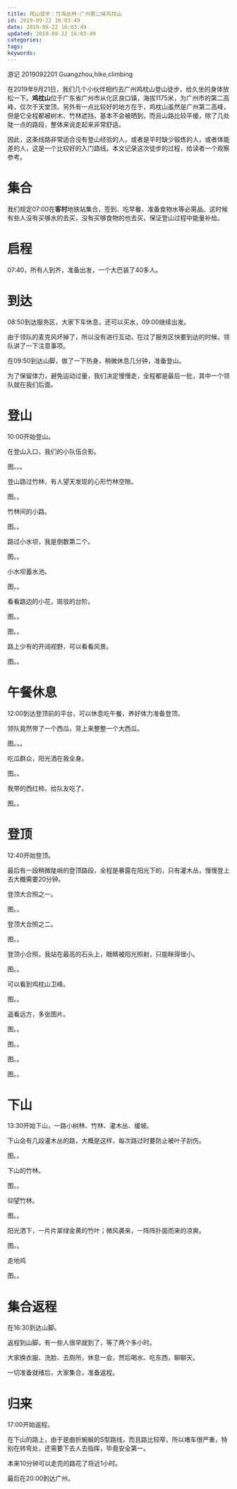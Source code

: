 ```yaml
---
title: 爬山徒步：竹海丛林-广州第二峰鸡枕山
id: 2019-09-22 16:03:49
date: 2019-09-22 16:03:49
updated: 2019-09-22 16:03:49
categories:
tags:
keywords:
---
```

<!-- more -->

游记
2019092201
Guangzhou,hike,climbing

在2019年9月21日，我们几个小伙伴相约去广州鸡枕山登山徒步，给久坐的身体放松一下。**鸡枕山**位于广东省广州市从化区良口镇，海拔1175米，为广州市的第二高峰，仅次于天堂顶。另外有一点比较好的地方在于，鸡枕山虽然是广州第二高峰，但是它全程都被树木、竹林遮挡，基本不会被晒到，而且山路比较平缓，除了几处陡一点的路段，整体来说走起来非常舒适。

因此，这条线路非常适合没有登山经验的人，或者是平时缺少锻炼的人，或者体能差的人，这是一个比较好的入门路线。本文记录这次徒步的过程，给读者一个观察参考。


# 集合


我们规定07:00在**客村**地铁站集合，签到、吃早餐、准备食物水等必需品。这时候有些人没有买够水的去买，没有买够食物的也去买，保证登山过程中能量补给。


# 启程


07:40，所有人到齐，准备出发，一个大巴装了40多人。


# 到达


08:50到达服务区，大家下车休息，还可以买水，09:00继续出发。

由于领队的麦克风坏掉了，所以没有进行互动，在过了服务区快要到达的时候，领队讲了一下注意事项。

在09:50到达山脚，做了一下热身，稍微休息几分钟，准备登山。

为了保留体力，避免运动过量，我们决定慢慢走，全程都是最后一批，其中一个领队就在我们后面。


# 登山


10:00开始登山。

在登山入口，我们的小队伍合影。

图。。。

登山路过竹林，有人望天发现的心形竹林空隙。

图。。

竹林间的小路。

图。。

路过小水坝，我是倒数第二个。

图。。

小水坝蓄水池。

图。。

看看路边的小花，斑驳的台阶。

图。。

图。。

路上少有的开阔视野，可以看看风景。

图。。


# 午餐休息


12:00到达登顶前的平台，可以休息吃午餐，养好体力准备登顶。

领队竟然带了一个西瓜，背上来整整一个大西瓜。

图。。。

吃瓜群众，阳光洒在我全身。

图。。

我带的西红柿，给队友吃了。

图。。


# 登顶


12:40开始登顶。

最后有一段稍微陡峭的登顶路段，全程是暴露在阳光下的，只有灌木丛，慢慢登上去大概需要20分钟。

登顶大合照之一。

图。。

登顶大合照之二。

图。。

登顶小合照，我站在最高的石头上，眼睛被阳光照射，只能眯得很小。

图。。

可以看到鸡枕山卫峰。

图。。

遥看远方，多张图片。

图。。

图。。

图。。

图。。


# 下山


13:30开始下山，一路小树林、竹林、灌木丛、缓坡。

下山会有几段灌木丛的路，大概是这样，每次路过时要防止被叶子刮伤。

图。。

下山的竹林。

图。。

仰望竹林。

图。。

阳光洒下，一片片翠绿金黄的竹叶；微风袭来，一阵阵扑面而来的凉爽。

图。。

走地鸡

图。。


# 集合返程


在16:30到达山脚。

返程到山脚，有一些人很早就到了，等了两个多小时。

大家换衣服、洗脸、去厕所，休息一会，然后喝水、吃东西，聊聊天。

一切准备就绪后，大家集合，准备返程。


# 归来


17:00开始返程。

在下山的路上，由于是曲折蜿蜒的S型路线，而且路比较窄，所以堵车很严重，特别在转弯处，还需要下去人去指挥，毕竟安全第一。

本来10分钟可以走完的路花了将近1小时。

最后在20:00到达广州。

